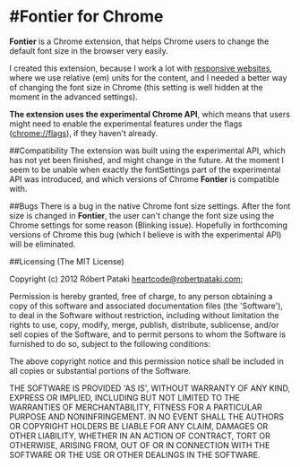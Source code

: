 #Fontier for Chrome
===

**Fontier** is a Chrome extension, that helps Chrome users to change the default font size in the browser very easily.

I created this extension, because I work a lot with [responsive websites](http://viljamis.com/blog/2012/typography/), where we use relative (em) units for the content, and I needed a better way of changing the font size in Chrome (this setting is well hidden at the moment in the advanced settings).

**The extension uses the experimental Chrome API**, which means that users might need to enable the experimental features under the flags ([chrome://flags](chrome://flags/)), if they haven't already.

##Compatibility
The extension was built using the experimental API, which has not yet been finished, and might change in the future. At the moment I seem to be unable when exactly the fontSettings part of the experimental API was introduced, and which versions of Chrome **Fontier** is compatible with.

##Bugs
There is a bug in the native Chrome font size settings. After the font size is changed in **Fontier**, the user can't change the font size using the Chrome settings for some reason (Blinking issue). Hopefully in forthcoming versions of Chrome this bug (which I believe is with the experimental API) will be eliminated.

##Licensing
(The MIT License)

Copyright (c) 2012 Róbert Pataki heartcode@robertpataki.com;

Permission is hereby granted, free of charge, to any person obtaining a copy of this software and associated documentation files (the 'Software'), to deal in the Software without restriction, including without limitation the rights to use, copy, modify, merge, publish, distribute, sublicense, and/or sell copies of the Software, and to permit persons to whom the Software is furnished to do so, subject to the following conditions:

The above copyright notice and this permission notice shall be included in all copies or substantial portions of the Software.

THE SOFTWARE IS PROVIDED 'AS IS', WITHOUT WARRANTY OF ANY KIND, EXPRESS OR IMPLIED, INCLUDING BUT NOT LIMITED TO THE WARRANTIES OF MERCHANTABILITY, FITNESS FOR A PARTICULAR PURPOSE AND NONINFRINGEMENT. IN NO EVENT SHALL THE AUTHORS OR COPYRIGHT HOLDERS BE LIABLE FOR ANY CLAIM, DAMAGES OR OTHER LIABILITY, WHETHER IN AN ACTION OF CONTRACT, TORT OR OTHERWISE, ARISING FROM, OUT OF OR IN CONNECTION WITH THE SOFTWARE OR THE USE OR OTHER DEALINGS IN THE SOFTWARE.